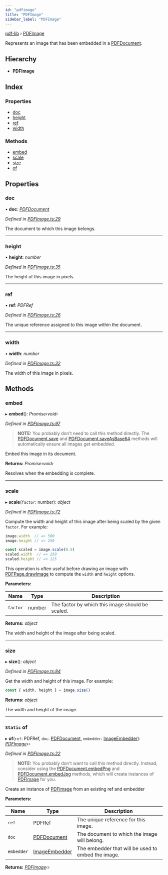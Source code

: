 ```yaml
---
id: "pdfimage"
title: "PDFImage"
sidebar_label: "PDFImage"
---
```


[pdf-lib](../index.md) › [PDFImage](pdfimage.md)

Represents an image that has been embedded in a [PDFDocument](pdfdocument.md).

## Hierarchy

* **PDFImage**

## Index

### Properties

* [doc](pdfimage.md#doc)
* [height](pdfimage.md#height)
* [ref](pdfimage.md#ref)
* [width](pdfimage.md#width)

### Methods

* [embed](pdfimage.md#embed)
* [scale](pdfimage.md#scale)
* [size](pdfimage.md#size)
* [of](pdfimage.md#static-of)

## Properties

###  doc

• **doc**: *[PDFDocument](pdfdocument.md)*

*Defined in [PDFImage.ts:29](https://github.com/Hopding/pdf-lib/blob/645a530/src/api/PDFImage.ts#L29)*

The document to which this image belongs.

___

###  height

• **height**: *number*

*Defined in [PDFImage.ts:35](https://github.com/Hopding/pdf-lib/blob/645a530/src/api/PDFImage.ts#L35)*

The height of this image in pixels.

___

###  ref

• **ref**: *PDFRef*

*Defined in [PDFImage.ts:26](https://github.com/Hopding/pdf-lib/blob/645a530/src/api/PDFImage.ts#L26)*

The unique reference assigned to this image within the document.

___

###  width

• **width**: *number*

*Defined in [PDFImage.ts:32](https://github.com/Hopding/pdf-lib/blob/645a530/src/api/PDFImage.ts#L32)*

The width of this image in pixels.

## Methods

###  embed

▸ **embed**(): *Promise‹void›*

*Defined in [PDFImage.ts:97](https://github.com/Hopding/pdf-lib/blob/645a530/src/api/PDFImage.ts#L97)*

> **NOTE:** You probably don't need to call this method directly. The
> [PDFDocument.save](pdfdocument.md#save) and [PDFDocument.saveAsBase64](pdfdocument.md#saveasbase64) methods will
> automatically ensure all images get embedded.

Embed this image in its document.

**Returns:** *Promise‹void›*

Resolves when the embedding is complete.

___

###  scale

▸ **scale**(`factor`: number): *object*

*Defined in [PDFImage.ts:72](https://github.com/Hopding/pdf-lib/blob/645a530/src/api/PDFImage.ts#L72)*

Compute the width and height of this image after being scaled by the
given `factor`. For example:
```js
image.width  // => 500
image.height // => 250

const scaled = image.scale(0.5)
scaled.width  // => 250
scaled.height // => 125
```
This operation is often useful before drawing an image with
[PDFPage.drawImage](pdfpage.md#drawimage) to compute the `width` and `height` options.

**Parameters:**

Name | Type | Description |
------ | ------ | ------ |
`factor` | number | The factor by which this image should be scaled. |

**Returns:** *object*

The width and height of the image after being scaled.

___

###  size

▸ **size**(): *object*

*Defined in [PDFImage.ts:84](https://github.com/Hopding/pdf-lib/blob/645a530/src/api/PDFImage.ts#L84)*

Get the width and height of this image. For example:
```js
const { width, height } = image.size()
```

**Returns:** *object*

The width and height of the image.

___

### `Static` of

▸ **of**(`ref`: PDFRef, `doc`: [PDFDocument](pdfdocument.md), `embedder`: [ImageEmbedder](../index.md#imageembedder)): *[PDFImage](pdfimage.md)‹›*

*Defined in [PDFImage.ts:22](https://github.com/Hopding/pdf-lib/blob/645a530/src/api/PDFImage.ts#L22)*

> **NOTE:** You probably don't want to call this method directly. Instead,
> consider using the [PDFDocument.embedPng](pdfdocument.md#embedpng) and [PDFDocument.embedJpg](pdfdocument.md#embedjpg)
> methods, which will create instances of [PDFImage](pdfimage.md) for you.

Create an instance of [PDFImage](pdfimage.md) from an existing ref and embedder

**Parameters:**

Name | Type | Description |
------ | ------ | ------ |
`ref` | PDFRef | The unique reference for this image. |
`doc` | [PDFDocument](pdfdocument.md) | The document to which the image will belong. |
`embedder` | [ImageEmbedder](../index.md#imageembedder) | The embedder that will be used to embed the image.  |

**Returns:** *[PDFImage](pdfimage.md)‹›*
